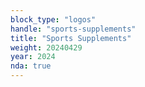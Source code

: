 ```yaml
---
block_type: "logos"
handle: "sports-supplements"
title: "Sports Supplements"
weight: 20240429
year: 2024
nda: true
---
```

